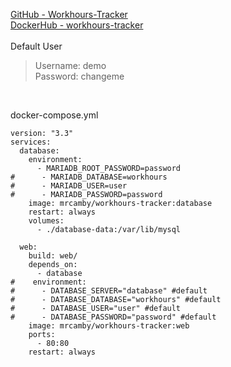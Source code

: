 [GitHub - Workhours-Tracker](https://github.com/MrCamby/Workhours-Tracker)<br />
[DockerHub - workhours-tracker](https://hub.docker.com/r/mrcamby/workhours-tracker)
<br /><br />
Default User
> Username: demo<br />
> Password: changeme
<br />

docker-compose.yml
```
version: "3.3"
services:
  database:
    environment:
      - MARIADB_ROOT_PASSWORD=password
#      - MARIADB_DATABASE=workhours
#      - MARIADB_USER=user
#      - MARIADB_PASSWORD=password
    image: mrcamby/workhours-tracker:database
    restart: always
    volumes:
      - ./database-data:/var/lib/mysql

  web:
    build: web/
    depends_on:
      - database
#    environment:
#      - DATABASE_SERVER="database" #default
#      - DATABASE_DATABASE="workhours" #default
#      - DATABASE_USER="user" #default
#      - DATABASE_PASSWORD="password" #default
    image: mrcamby/workhours-tracker:web
    ports:
      - 80:80
    restart: always
```